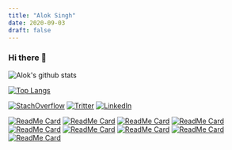 ```yaml
---
title: "Alok Singh"
date: 2020-09-03
draft: false
---
```

### Hi there 👋

![Alok's github stats](https://github-readme-stats.vercel.app/api?username=alokkusingh&hide=contribs,prs&theme=radical&card_width=450)

[![Top Langs](https://github-readme-stats.vercel.app/api/top-langs/?username=alokkusingh&layout=compact&theme=radical&card_width=450)](https://github.com/alokkusingh/github-readme-stats)

[![StachOverflow](https://cdn.sstatic.net/Sites/stackoverflow/Img/favicon.ico?v=ec617d715196)](https://stackoverflow.com/users/1366503/alok-singh)
[![Tritter](https://abs.twimg.com/favicons/twitter.ico)](https://twitter.com/alok_singh)
[![LinkedIn](https://static.licdn.com/sc/h/413gphjmquu9edbn2negq413a)](https://www.linkedin.com/in/aloksingh24/)

[![ReadMe Card](https://github-readme-stats.vercel.app/api/pin/?username=alokkusingh&repo=saml&theme=prussian)](https://github.com/alokkusingh/saml)
[![ReadMe Card](https://github-readme-stats.vercel.app/api/pin/?username=alokkusingh&repo=x509-authentication&theme=prussian)](https://github.com/alokkusingh/x509-authentication)
[![ReadMe Card](https://github-readme-stats.vercel.app/api/pin/?username=alokkusingh&repo=gRPCClient&theme=prussian)](https://github.com/alokkusingh/gRPCClient)
[![ReadMe Card](https://github-readme-stats.vercel.app/api/pin/?username=alokkusingh&repo=gRPCServer&theme=prussian)](https://github.com/alokkusingh/gRPCServer)
[![ReadMe Card](https://github-readme-stats.vercel.app/api/pin/?username=alokkusingh&repo=nginx-layer4-lb&theme=prussian)](https://github.com/alokkusingh/nginx-layer4-lb)
[![ReadMe Card](https://github-readme-stats.vercel.app/api/pin/?username=alokkusingh&repo=nginx-layer7-lb&theme=prussian)](https://github.com/alokkusingh/nginx-layer7-lb)
[![ReadMe Card](https://github-readme-stats.vercel.app/api/pin/?username=alokkusingh&repo=spring-batch-parent&theme=prussian)](https://github.com/alokkusingh/spring-batch-parent)
[![ReadMe Card](https://github-readme-stats.vercel.app/api/pin/?username=alokkusingh&repo=mygate-account-reconciler&theme=prussian)](https://github.com/alokkusingh/mygate-account-reconciler)
[![ReadMe Card](https://github-readme-stats.vercel.app/api/pin/?username=alokkusingh&repo=kafka-experimental&theme=prussian)](https://github.com/alokkusingh/kafka-experimental)